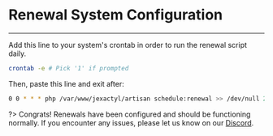 # Renewal System Configuration

***

Add this line to your system's crontab in order to run the renewal script daily.

```bash
crontab -e # Pick '1' if prompted
```
Then, paste this line and exit after:

```bash
0 0 * * * php /var/www/jexactyl/artisan schedule:renewal >> /dev/null 2>&1
```

?>
Congrats! Renewals have been configured and should be functioning normally.
If you encounter any issues, please let us know on our [Discord](https://discord.com/invite/qttGR4Z5Pk).
